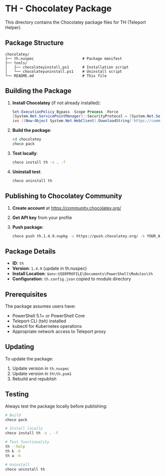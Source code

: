 # TH - Chocolatey Package

This directory contains the Chocolatey package files for TH (Teleport Helper).

## Package Structure

```
chocolatey/
├── th.nuspec                      # Package manifest
├── tools/
│   ├── chocolateyinstall.ps1      # Installation script
│   └── chocolateyuninstall.ps1    # Uninstall script
└── README.md                      # This file
```

## Building the Package

1. **Install Chocolatey** (if not already installed):
   ```powershell
   Set-ExecutionPolicy Bypass -Scope Process -Force
   [System.Net.ServicePointManager]::SecurityProtocol = [System.Net.ServicePointManager]::SecurityProtocol -bor 3072
   iex ((New-Object System.Net.WebClient).DownloadString('https://community.chocolatey.org/install.ps1'))
   ```

2. **Build the package**:
   ```bash
   cd chocolatey
   choco pack
   ```

3. **Test locally**:
   ```bash
   choco install th -s . -f
   ```

4. **Uninstall test**:
   ```bash
   choco uninstall th
   ```

## Publishing to Chocolatey Community

1. **Create account** at https://community.chocolatey.org/

2. **Get API key** from your profile

3. **Push package**:
   ```bash
   choco push th.1.4.9.nupkg -s https://push.chocolatey.org/ -k YOUR_API_KEY
   ```

## Package Details

- **ID**: `th`
- **Version**: `1.4.9` (update in th.nuspec)
- **Install Location**: `$env:USERPROFILE\Documents\PowerShell\Modules\th`
- **Configuration**: `th.config.json` copied to module directory

## Prerequisites

The package assumes users have:
- PowerShell 5.1+ or PowerShell Core
- Teleport CLI (tsh) installed
- kubectl for Kubernetes operations
- Appropriate network access to Teleport proxy

## Updating

To update the package:
1. Update version in `th.nuspec`
2. Update version in `th\th.psm1`
3. Rebuild and republish

## Testing

Always test the package locally before publishing:
```bash
# Build
choco pack

# Install locally
choco install th -s . -f

# Test functionality
th --help
th k -h
th a -h

# Uninstall
choco uninstall th
```